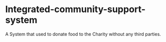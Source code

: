 # Integrated-community-support-system
A System that used to donate food to the Charity without any third parties.
